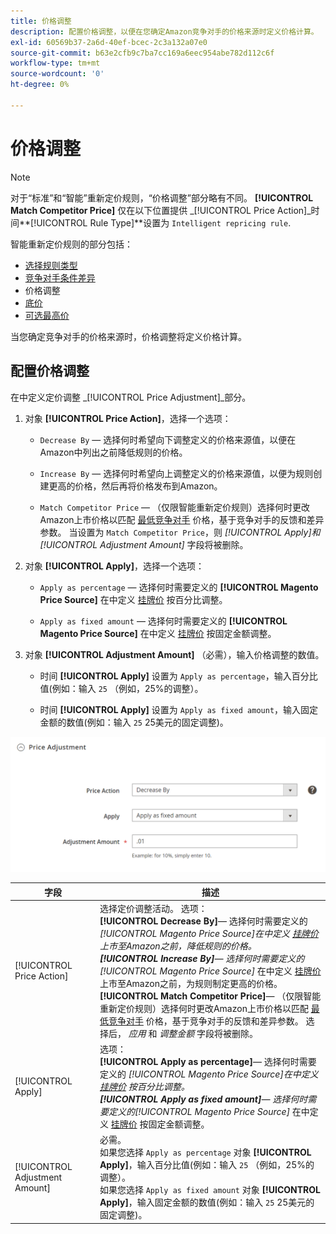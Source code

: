 ```yaml
---
title: 价格调整
description: 配置价格调整，以便在您确定Amazon竞争对手的价格来源时定义价格计算。
exl-id: 60569b37-2a6d-40ef-bcec-2c3a132a07e0
source-git-commit: b63e2cfb9c7ba7cc169a6eec954abe782d112c6f
workflow-type: tm+mt
source-wordcount: '0'
ht-degree: 0%

---
```


# 价格调整

>[!NOTE]
>
>对于“标准”和“智能”重新定价规则，“价格调整”部分略有不同。 **[!UICONTROL Match Competitor Price]** 仅在以下位置提供 _[!UICONTROL Price Action]_时间&#x200B;**[!UICONTROL Rule Type]**设置为 `Intelligent repricing rule`.

智能重新定价规则的部分包括：

- [选择规则类型](./intelligent-repricing-rules.md)
- [竞争对手条件差异](./competitor-conditional-variances.md)
- 价格调整
- [底价](./floor-price.md)
- [可选最高价](./optional-ceiling-price.md)

当您确定竞争对手的价格来源时，价格调整将定义价格计算。

## 配置价格调整

在中定义定价调整 _[!UICONTROL Price Adjustment]_部分。

1. 对象 **[!UICONTROL Price Action]**，选择一个选项：

   - `Decrease By`  — 选择何时希望向下调整定义的价格来源值，以便在Amazon中列出之前降低规则的价格。

   - `Increase By`  — 选择何时希望向上调整定义的价格来源值，以便为规则创建更高的价格，然后再将价格发布到Amazon。

   - `Match Competitor Price`  — （仅限智能重新定价规则）选择何时更改Amazon上市价格以匹配 [最低竞争对手](./lowest-competitor-pricing.md) 价格，基于竞争对手的反馈和差异参数。 当设置为 `Match Competitor Price`，则 _[!UICONTROL Apply]_和_[!UICONTROL Adjustment Amount]_ 字段将被删除。

1. 对象 **[!UICONTROL Apply]**，选择一个选项：

   - `Apply as percentage`  — 选择何时需要定义的 **[!UICONTROL Magento Price Source]** 在中定义 [挂牌价](./listing-price.md) 按百分比调整。

   - `Apply as fixed amount`  — 选择何时需要定义的 **[!UICONTROL Magento Price Source]** 在中定义 [挂牌价](./listing-price.md) 按固定金额调整。

1. 对象 **[!UICONTROL Adjustment Amount]** （必需），输入价格调整的数值。

   - 时间 **[!UICONTROL Apply]** 设置为 `Apply as percentage`，输入百分比值(例如：输入 `25` （例如，25%的调整）。

   - 时间 **[!UICONTROL Apply]** 设置为 `Apply as fixed amount`，输入固定金额的数值(例如：输入 `25` 25美元的固定调整)。

![智能重新定价规则 — 价格调整](assets/amazon-price-adjustment.png)

| 字段 | 描述 |
|---|---|
| [!UICONTROL Price Action] | 选择定价调整活动。 选项：<br>**[!UICONTROL Decrease By]**— 选择何时需要定义的 _[!UICONTROL Magento Price Source]_在中定义 [挂牌价](./listing-price.md) 上市至Amazon之前，降低规则的价格。<br>**[!UICONTROL Increase By]**— 选择何时需要定义的_[!UICONTROL Magento Price Source]_ 在中定义 [挂牌价](./listing-price.md) 上市至Amazon之前，为规则制定更高的价格。<br>**[!UICONTROL Match Competitor Price]**— （仅限智能重新定价规则）选择何时更改Amazon上市价格以匹配 [最低竞争对手](./lowest-competitor-pricing.md) 价格，基于竞争对手的反馈和差异参数。 选择后， _应用_ 和 _调整金额_ 字段将被删除。 |
| [!UICONTROL Apply] | 选项：<br>**[!UICONTROL Apply as percentage]**— 选择何时需要定义的 _[!UICONTROL Magento Price Source]_在中定义 [挂牌价](./listing-price.md) 按百分比调整。<br>**[!UICONTROL Apply as fixed amount]**— 选择何时需要定义的_[!UICONTROL Magento Price Source]_ 在中定义 [挂牌价](./listing-price.md) 按固定金额调整。 |
| [!UICONTROL Adjustment Amount] | 必需。<br>如果您选择 `Apply as percentage` 对象 **[!UICONTROL Apply]**，输入百分比值(例如：输入 `25` （例如，25%的调整）。<br>如果您选择 `Apply as fixed amount` 对象 **[!UICONTROL Apply]**，输入固定金额的数值(例如：输入 `25` 25美元的固定调整)。 |
